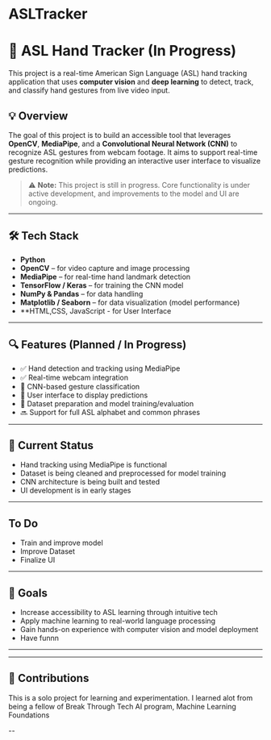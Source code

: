 # ASLTracker

# 🧠 ASL Hand Tracker (In Progress)

This project is a real-time American Sign Language (ASL) hand tracking application that uses **computer vision** and **deep learning** to detect, track, and classify hand gestures from live video input.

## 💡 Overview

The goal of this project is to build an accessible tool that leverages **OpenCV**, **MediaPipe**, and a **Convolutional Neural Network (CNN)** to recognize ASL gestures from webcam footage. It aims to support real-time gesture recognition while providing an interactive user interface to visualize predictions.

> ⚠️ **Note:** This project is still in progress. Core functionality is under active development, and improvements to the model and UI are ongoing.

---

## 🛠️ Tech Stack

- **Python**
- **OpenCV** – for video capture and image processing
- **MediaPipe** – for real-time hand landmark detection
- **TensorFlow / Keras** – for training the CNN model
- **NumPy & Pandas** – for data handling
- **Matplotlib / Seaborn** – for data visualization (model performance)
- **HTML,CSS, JavaScript - for User Interface
---

## 🔍 Features (Planned / In Progress)

- ✅ Hand detection and tracking using MediaPipe
- ✅ Real-time webcam integration
- 🔄 CNN-based gesture classification
- 🔄 User interface to display predictions
- 🔄 Dataset preparation and model training/evaluation
- 🔜 Support for full ASL alphabet and common phrases

---

## 🧪 Current Status

- Hand tracking using MediaPipe is functional  
- Dataset is being cleaned and preprocessed for model training  
- CNN architecture is being built and tested  
- UI development is in early stages  

---
## To Do 
- Train and improve model
- Improve Dataset
- Finalize UI
---
## 📌 Goals

- Increase accessibility to ASL learning through intuitive tech  
- Apply machine learning to real-world language processing  
- Gain hands-on experience with computer vision and model deployment
- Have funnn

---


---

## 🤝 Contributions

This is a solo project for learning and experimentation. I learned alot from being a fellow of Break Through Tech AI program, Machine Learning Foundations

--
